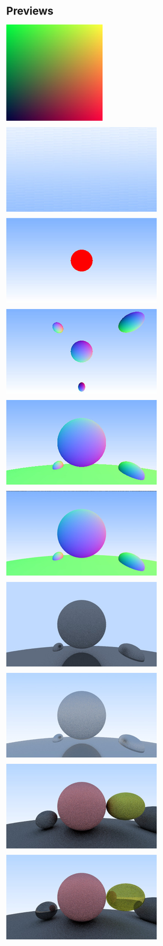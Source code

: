 Previews
=======


![01-gradient-test.ppm.jpg](01-gradient-test.ppm.jpg)

![02-background-with-cam.ppm.jpg](02-background-with-cam.ppm.jpg)

![03-simple-sphere.ppm.jpg](03-simple-sphere.ppm.jpg)

![04-spheres-with-normals.ppm.jpg](04-spheres-with-normals.ppm.jpg)

![05-fix-y-dimension.ppm.jpg](05-fix-y-dimension.ppm.jpg)

![06-multisampling.ppm.jpg](06-multisampling.ppm.jpg)

![07-diffuse-materials.ppm.jpg](07-diffuse-materials.ppm.jpg)

![08-diffuse-brighten.ppm.jpg](08-diffuse-brighten.ppm.jpg)

![09-diffuse-fix.ppm.jpg](09-diffuse-fix.ppm.jpg)

![10-metal-material.ppm.jpg](10-metal-material.ppm.jpg)

